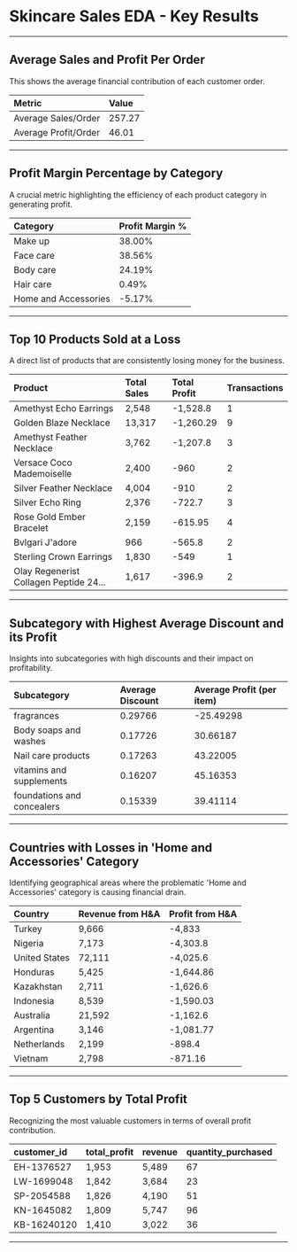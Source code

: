 # Skincare Sales EDA - Key Results

---

## Average Sales and Profit Per Order

This shows the average financial contribution of each customer order.

| Metric             | Value     |
| :----------------- | :-------- |
| Average Sales/Order| 257.27    |
| Average Profit/Order| 46.01     |

---

## Profit Margin Percentage by Category

A crucial metric highlighting the efficiency of each product category in generating profit.

| Category             | Profit Margin % |
| :------------------- | :-------------- |
| Make up              | 38.00%          |
| Face care            | 38.56%          |
| Body care            | 24.19%          |
| Hair care            | 0.49%           |
| Home and Accessories | -5.17%          |

---

## Top 10 Products Sold at a Loss

A direct list of products that are consistently losing money for the business.

| Product                                | Total Sales | Total Profit | Transactions |
| :------------------------------------- | :---------- | :----------- | :----------- |
| Amethyst Echo Earrings                 | 2,548       | -1,528.8     | 1            |
| Golden Blaze Necklace                  | 13,317      | -1,260.29    | 9            |
| Amethyst Feather Necklace              | 3,762       | -1,207.8     | 3            |
| Versace Coco Mademoiselle              | 2,400       | -960         | 2            |
| Silver Feather Necklace                | 4,004       | -910         | 2            |
| Silver Echo Ring                       | 2,376       | -722.7       | 3            |
| Rose Gold Ember Bracelet               | 2,159       | -615.95      | 4            |
| Bvlgari J'adore                        | 966         | -565.8       | 2            |
| Sterling Crown Earrings                | 1,830       | -549         | 1            |
| Olay Regenerist Collagen Peptide 24... | 1,617       | -396.9       | 2            |

---

## Subcategory with Highest Average Discount and its Profit

Insights into subcategories with high discounts and their impact on profitability.

| Subcategory                 | Average Discount | Average Profit (per item) |
| :-------------------------- | :--------------- | :------------------------ |
| fragrances                  | 0.29766          | -25.49298                 |
| Body soaps and washes       | 0.17726          | 30.66187                  |
| Nail care products          | 0.17263          | 43.22005                  |
| vitamins and supplements    | 0.16207          | 45.16353                  |
| foundations and concealers  | 0.15339          | 39.41114                  |

---

## Countries with Losses in 'Home and Accessories' Category

Identifying geographical areas where the problematic 'Home and Accessories' category is causing financial drain.

| Country             | Revenue from H&A | Profit from H&A |
| :------------------ | :--------------- | :-------------- |
| Turkey              | 9,666            | -4,833          |
| Nigeria             | 7,173            | -4,303.8        |
| United States       | 72,111           | -4,025.6        |
| Honduras            | 5,425            | -1,644.86       |
| Kazakhstan          | 2,711            | -1,626.6        |
| Indonesia           | 8,539            | -1,590.03       |
| Australia           | 21,592           | -1,162.6        |
| Argentina           | 3,146            | -1,081.77       |
| Netherlands         | 2,199            | -898.4          |
| Vietnam             | 2,798            | -871.16         |
---

## Top 5 Customers by Total Profit

Recognizing the most valuable customers in terms of overall profit contribution.

| customer_id | total_profit | revenue | quantity_purchased |
| :---------- | :----------- | :------ | :----------------- |
| EH-1376527  | 1,953        | 5,489   | 67                 |
| LW-1699048  | 1,842        | 3,684   | 23                 |
| SP-2054588  | 1,826        | 4,190   | 51                 |
| KN-1645082  | 1,809        | 5,747   | 96                 |
| KB-16240120 | 1,410        | 3,022   | 36                 |

---
